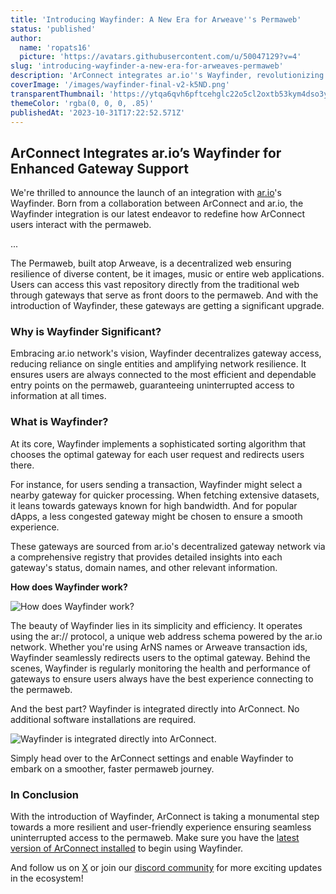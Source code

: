 ```yaml
---
title: 'Introducing Wayfinder: A New Era for Arweave''s Permaweb'
status: 'published'
author:
  name: 'ropats16'
  picture: 'https://avatars.githubusercontent.com/u/50047129?v=4'
slug: 'introducing-wayfinder-a-new-era-for-arweaves-permaweb'
description: 'ArConnect integrates ar.io''s Wayfinder, revolutionizing access to information on Arweave. This collaboration ensures optimal, uninterrupted user connectivity by intelligently selecting the best gateways based on user requests.'
coverImage: '/images/wayfinder-final-v2-k5ND.png'
transparentThumbnail: 'https://ytqa6qvh6pftcehglc22o5cl2oxtb53kym4dso3yz2pyvmf6igea.arweave.net/xOAPQqfzyzEQ5li1p3RL068w92rDODk7eM6firC-QYg'
themeColor: 'rgba(0, 0, 0, .85)'
publishedAt: '2023-10-31T17:22:52.571Z'
---
```


## ArConnect Integrates ar.io’s Wayfinder for Enhanced Gateway Support

We're thrilled to announce the launch of an integration with [ar.io](https://ar.io/)'s Wayfinder. Born from a collaboration between ArConnect and ar.io, the Wayfinder integration is our latest endeavor to redefine how ArConnect users interact with the permaweb.

...

The Permaweb, built atop Arweave, is a decentralized web ensuring resilience of diverse content, be it images, music or entire web applications. Users can access this vast repository directly from the traditional web through gateways that serve as front doors to the permaweb. And with the introduction of Wayfinder, these gateways are getting a significant upgrade.

### **Why is Wayfinder Significant?**

Embracing ar.io network's vision, Wayfinder decentralizes gateway access, reducing reliance on single entities and amplifying network resilience. It ensures users are always connected to the most efficient and dependable entry points on the permaweb, guaranteeing uninterrupted access to information at all times.

### **What is Wayfinder?**

At its core, Wayfinder implements a sophisticated sorting algorithm that chooses the optimal gateway for each user request and redirects users there.

For instance, for users sending a transaction, Wayfinder might select a nearby gateway for quicker processing. When fetching extensive datasets, it leans towards gateways known for high bandwidth. And for popular dApps, a less congested gateway might be chosen to ensure a smooth experience.

These gateways are sourced from ar.io's decentralized gateway network via a comprehensive registry that provides detailed insights into each gateway's status, domain names, and other relevant information.

**How does Wayfinder work?**

![How does Wayfinder work?](/images/wayfinder-how-I4ND.png)<br>

The beauty of Wayfinder lies in its simplicity and efficiency. It operates using the ar:// protocol, a unique web address schema powered by the ar.io network. Whether you're using ArNS names or Arweave transaction ids, Wayfinder seamlessly redirects users to the optimal gateway. Behind the scenes, Wayfinder is regularly monitoring the health and performance of gateways to ensure users always have the best experience connecting to the permaweb.

And the best part? Wayfinder is integrated directly into ArConnect. No additional software installations are required.

![Wayfinder is integrated directly into ArConnect.](/images/wayfinder-setting-cwNT.gif)<br>

Simply head over to the ArConnect settings and enable Wayfinder to embark on a smoother, faster permaweb journey.

### **In Conclusion**

With the introduction of Wayfinder, ArConnect is taking a monumental step towards a more resilient and user-friendly experience ensuring seamless uninterrupted access to the permaweb. Make sure you have the [latest version of ArConnect installed](https://www.arconnect.io/download?utm_source=Blog&utm_medium=Post&utm_campaign=Wayfinder+Announcement&utm_id=Wayfinder+Announcement) to begin using Wayfinder.

And follow us on [X](https://twitter.com/arconnectio) or join our [discord community](https://discord.gg/QRNsBk63) for more exciting updates in the ecosystem!

<br>

<br>

